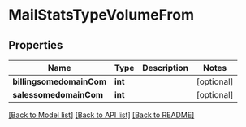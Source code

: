 # MailStatsTypeVolumeFrom

## Properties
Name | Type | Description | Notes
------------ | ------------- | ------------- | -------------
**billingsomedomainCom** | **int** |  | [optional] 
**salessomedomainCom** | **int** |  | [optional] 

[[Back to Model list]](../../README.md#documentation-for-models) [[Back to API list]](../../README.md#documentation-for-api-endpoints) [[Back to README]](../../README.md)

